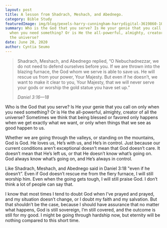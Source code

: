 ```yaml
---
layout: post
title: A lesson from Shadrach, Meshach, and Abednego.
category: Bible Study
featuredImage: img/blog/pexels-harry-cunningham-harrydigital-3619860-1024x682.jpg
summary: Who is the God that you serve? Is He your genie that you call on only
  when you need something? Or is He the all-powerful, almighty, creator of all
  the universe?
date: June 20, 2020
author: Cyntia Seumo
---
```

<blockquote >
<p>Shadrach, Meshach, and Abednego replied, “O Nebuchadnezzar, we do not need to defend ourselves before you. If we are thrown into the blazing furnace, the God whom we serve is able to save us. He will rescue us from your power, Your Majesty. But even if he doesn’t, we want to make it clear to you, Your Majesty, that we will never serve your gods or worship the gold statue you have set up.”</p>
<cite>Daniel 3:16—18</cite></blockquote>

<p>Who is the God that you serve? Is He your genie that you call on only when you need something? Or is He the all-powerful, almighty, creator of all the universe? Sometimes we think that being blessed or favored only happens when we get exactly what we want, or only when things that we see as good happen to us.</p>

<p>Whether we are going through the valleys, or standing on the mountains, God is God. He loves us, He’s with us, and He’s in control. Just because our current conditions aren’t exceptional doesn’t mean that God doesn’t care. It doesn’t mean that He’s left us, or that He doesn’t know what’s going on. God always know what’s going on, and He’s always in control.</p>

<p>Like Shadrach, Meshach, and Abednego said in Daniel 3:18 "even if he doesn’t”. Even if God doesn’t rescue me from the fiery furnace, I will still worship him. Even when the going gets tough, I will still praise God. I don’t think a lot of people can say that.</p>

<p>I know that most times I tend to doubt God when I’ve prayed and prayed, and my situation doesn’t change, or I doubt my faith and my salvation. But that shouldn’t be the case, because I should have assurance that no matter what happens, God is still sovereign, I’m still covered, and the outcome is still for my good. I might be going through hardship now, but eternity will be nothing compared to this short time.</p>
